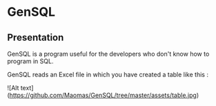 # GenSQL

## Presentation

GenSQL is a program useful for the developers who don't know how to program in SQL.

GenSQL reads an Excel file in which you have created a table like this :

![Alt text] (https://github.com/Maomas/GenSQL/tree/master/assets/table.jpg)


